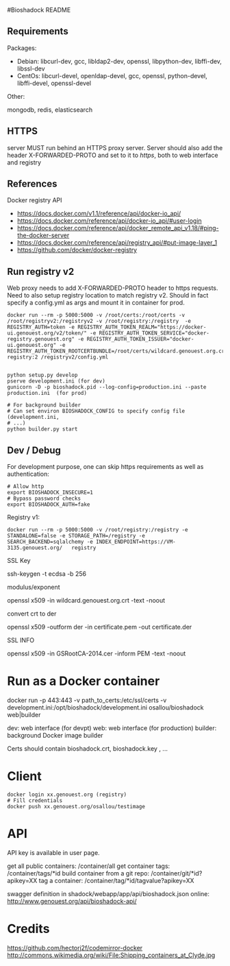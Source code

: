 #Bioshadock README

## Requirements

Packages:

 * Debian: libcurl-dev, gcc, libldap2-dev, openssl, libpython-dev, libffi-dev, libssl-dev
 * CentOs: libcurl-devel, openldap-devel, gcc, openssl, python-devel, libffi-devel, openssl-devel

Other:

mongodb, redis, elasticsearch

## HTTPS

server MUST run behind an HTTPS proxy server. Server should also add the header X-FORWARDED-PROTO and set to it to *https*, both to web interface and registry

## References

Docker registry API

 * https://docs.docker.com/v1.1/reference/api/docker-io_api/
 * https://docs.docker.com/reference/api/docker-io_api/#user-login
 * https://docs.docker.com/reference/api/docker_remote_api_v1.18/#ping-the-docker-server
 * https://docs.docker.com/reference/api/registry_api/#put-image-layer_1
 * https://github.com/docker/docker-registry

## Run registry v2


Web proxy needs to add X-FORWARDED-PROTO header to https requests.
Need to also setup registry location to match registry v2. Should in fact specify a config.yml as args and mount it in container for prod.


    docker run --rm -p 5000:5000 -v /root/certs:/root/certs -v /root/registryv2:/registryv2 -v /root/registry:/registry  -e REGISTRY_AUTH=token -e REGISTRY_AUTH_TOKEN_REALM="https://docker-ui.genouest.org/v2/token/" -e REGISTRY_AUTH_TOKEN_SERVICE="docker-registry.genouest.org" -e REGISTRY_AUTH_TOKEN_ISSUER="docker-ui.genouest.org" -e REGISTRY_AUTH_TOKEN_ROOTCERTBUNDLE=/root/certs/wildcard.genouest.org.crt  registry:2 /registryv2/config.yml


    python setup.py develop
    pserve development.ini (for dev)
    gunicorn -D -p bioshadock.pid --log-config=production.ini --paste production.ini  (for prod)

    # For background builder
    # Can set environ BIOSHADOCK_CONFIG to specify config file (development.ini,
    # ...)
    python builder.py start


## Dev / Debug

For development purpose, one can skip https requirements as well as authentication:

    # Allow http
    export BIOSHADOCK_INSECURE=1
    # Bypass password checks
    export BIOSHADOCK_AUTH=fake


Registry v1:

    docker run --rm -p 5000:5000 -v /root/registry:/registry -e STANDALONE=false -e STORAGE_PATH=/registry -e SEARCH_BACKEND=sqlalchemy -e INDEX_ENDPOINT=https://VM-3135.genouest.org/   registry


SSL Key

ssh-keygen -t ecdsa -b 256


modulus/exponent

openssl x509  -in wildcard.genouest.org.crt -text -noout

convert crt to der

openssl x509 -outform der -in certificate.pem -out certificate.der

SSL INFO

openssl x509 -in GSRootCA-2014.cer -inform PEM -text -noout


# Run as a Docker container

  docker run -p 443:443 -v path_to_certs:/etc/ssl/certs -v development.ini:/opt/bioshadock/development.ini osallou/bioshadock web|builder

dev: web interface (for devpt)
web: web interface (for production)
builder: background Docker image builder

  Certs should contain bioshadock.crt, bioshadock.key , ...


# Client

    docker login xx.genouest.org (registry)
    # Fill credentials
    docker push xx.genouest.org/osallou/testimage


# API

API key is available in user page.

get all public containers:  /container/all
get container tags: /container/tags/*id
build container from a git repo: /container/git/*id?apikey=XX
tag a container: /container/tag/*id/tagvalue?apikey=XX

swagger definition in shadock/webapp/app/api/bioshadock.json
online: http://www.genouest.org/api/bioshadock-api/

# Credits

https://github.com/hectorj2f/codemirror-docker
http://commons.wikimedia.org/wiki/File:Shipping_containers_at_Clyde.jpg
